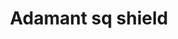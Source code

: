 ---
layout: item
title: Adamant sq shield
item-id: 1183
datatable: true
id: 1183
name: "Adamant sq shield"
monsters:
  - id: 2085
    name: "Ice giant"
    combat_level: 53
    wiki_url: "https://oldschool.runescape.wiki/w/Ice_giant#Level_53"
    drops:
      - quantity: "1"
        noted: false
        rarity: 0.0078125
    image: "https://oldschool.runescape.wiki/images/9/96/Ice_giant.png?20915"
  - id: 2086
    name: "Ice giant"
    combat_level: 53
    wiki_url: "https://oldschool.runescape.wiki/w/Ice_giant#Level_53"
    drops:
      - quantity: "1"
        noted: false
        rarity: 0.0078125
    image: "https://oldschool.runescape.wiki/images/9/96/Ice_giant.png?20915"
  - id: 2087
    name: "Ice giant"
    combat_level: 53
    wiki_url: "https://oldschool.runescape.wiki/w/Ice_giant#Level_53"
    drops:
      - quantity: "1"
        noted: false
        rarity: 0.0078125
    image: "https://oldschool.runescape.wiki/images/9/96/Ice_giant.png?20915"
  - id: 2088
    name: "Ice giant"
    combat_level: 53
    wiki_url: "https://oldschool.runescape.wiki/w/Ice_giant#Level_53"
    drops:
      - quantity: "1"
        noted: false
        rarity: 0.0078125
    image: "https://oldschool.runescape.wiki/images/9/96/Ice_giant.png?20915"
  - id: 2089
    name: "Ice giant"
    combat_level: 53
    wiki_url: "https://oldschool.runescape.wiki/w/Ice_giant#Level_53"
    drops:
      - quantity: "1"
        noted: false
        rarity: 0.0078125
    image: "https://oldschool.runescape.wiki/images/9/96/Ice_giant.png?20915"
---